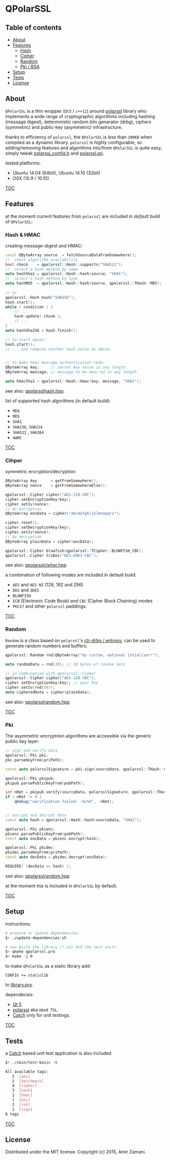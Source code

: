 # QPolarSSL

## Table of contents
- [About](#about)
- [Features](#features)
    - [Hash](#hash)
    - [Cipher](#cipher)
    - [Random](#random)
    - [Pki / RSA](#pki)
- [Setup](#setup)
- [Tests](#tests)
- [License](#license)
    

## About
`QPolarSSL` is a thin wrapper (`Qt5` / `c++11`) around [polarssl](https://github.com/polarssl/polarssl) library who implements a wide range of cryptographic algorithms including hashing (message digest), deterministic random bits generator (drbg), ciphers (symmetric) and public-key (asymmetric) infrastructure.

thanks to efficiency of `polarssl`, the `QPolarSSL` is less than `200KB` when compiled as a dynamic library. `polarssl` is highly configurable, so adding/removing features and algorithms into/from `QPolarSSL` is quite easy, simply tweak  [polarssl_config.h](./library/polarssl_config.h) and [polarssl.pri](./library/polarssl.pri).

tested platforms:

 * Ubuntu 14.04 (64bit), Ubuntu 14.10 (32bit)
 * OSX (10.9 / 10.10)

[TOC](#table-of-contents)

## Features
at the moment current features from `polarssl` are included in *default build* of `QPolarSSL`:

### Hash & HMAC
creating message-digest and HMAC:
```cpp
const QByteArray source  = fetchSourceDataFromSomewhere();
//  check algorithm availability
bool check    = qpolarssl::Hash::supports("SHA512");
//  select a hash method by name
auto hashSha1 = qpolarssl::Hash::hash(source, "SHA1");
//  select a hash method by type
auto hashMd5  = qpolarssl::Hash::hash(source, qpolarssl::THash::MD5);
    
// or
qpolarssl::Hash hash("SHA256");
hash.start();
while ( condition ) {
    // ...
    hash.update( chunk );
    // ...
}
auto hashSha256 = hash.finish();

// to start again:
hash.start();
// ... and compute another hash value as above.


// to make hmac message authentication code:
QByteArray key;     // secret key value in any length.
QByteArray message; // message to be hmac'ed in any length

auto hmacSha1 = qpolarssl::Hash::hmac(key, message, "SHA1");

```
see also: [qpolarsslhash.hpp](./include/qpolarssl/qpolarsslhash.hpp)

list of supported hash algorithms (in default build):

* `MD4`
* `MD5`
* `SHA1`
* `SHA256`, `SHA224`
* `SHA512` , `SHA384`
* `HAMC`

[TOC](#table-of-contents)

### Cihper
symmetric encryption/decryption:
```cpp
QByteArray key      = getFromSomewhere();
QByteArray nonce    = getFromSomewhereElse();

qpolarssl::Cipher cipher("AES-128-CBC");
cipher.setEncryptionKey(key);
cipher.setIv(nonce);
// do encryption
QByteArray encData = cipher("abcdefghijklmnopqrs");

cipher.reset();
cipher.setDecryptionKey(key);
cipher.setIv(nonce);
// do decryption
QByteArray plainData = cipher(encData);

qpolarssl::Cipher blowfish(qpolarssl::TCipher::BLOWFISH_CBC);
qpolarssl::Cipher triDes("DES-EDE3-CBC");
```
see also: [qpolarsslcipher.hpp](./include/qpolarssl/qpolarsslcipher.hpp)

a combination of following modes are included in default build:

* `AES` and `AES-NI` (128, 192 and 256)
* `DES` and `3DES`
* `BLOWFISH`
* `ECB` (Electronic Code Book) and `CBC` (Cipher Block Chaining) modes
* `PKCS7` and other `polarssl` paddings.

[TOC](#table-of-contents)


### Random 
`Random` is a class based on `polarssl`'s [ctr-drbg / entrpoy](https://polarssl.org/module-level-design-rng), can be used to generate random numbers and buffers:
```cpp
qpolarssl::Random rnd(QByteArray("my custom, optional intializer!");

auto randomData = rnd(20); // 20 bytes of random data

// in combination with qpolarssl::Cipher
qpolarssl::Cipher cipher("AES-128-CBC");
cipher.setEncryptionKey(key); // your key
cipher.setIv(rnd(16));
auto cipheredData = cipher(plainData);

```
see also: [qpolarsslrandom.hpp](./include/qpolarssl/qpolarsslrandom.hpp)

[TOC](#table-of-contents)


### Pki
The asymmetric encryptrion algorithms are accessible via the generic public key layer:
```cpp
// sign and verify data
qpolarssl::Pki pki;
pki.parseKeyFrom(priPath);

const auto polarsslSignature = pki.sign(sourceData, qpolarssl::THash::SHA1);

qpolarssl::Pki pkipub;
pkipub.parsePublicKeyFrom(pubPath);

int nRet = pkipub.verify(sourceData, polarsslSignature, qpolarssl::THash::SHA1);
if ( nRet != 0 )
    qDebug("verification failed: -0x%X", -nRet);


// encrypt and decrypt data
const auto hash = qpolarssl::Hash::hash(sourceData, "SHA1");

qpolarssl::Pki pkienc;
pkienc.parsePublicKeyFrom(pubPath);
const auto encData = pkienc.encrypt(hash);

qpolarssl::Pki pkidec;
pkidec.parseKeyFrom(priPath);
const auto decData = pkidec.decrypt(encData);

REQUIRE( (decData == hash) );

```
see also: [qpolarsslrandom.hpp](./include/qpolarssl/qpolarsslrandom.hpp)

at the moment `RSA` is included in `QPolarSSL` by default.

[TOC](#table-of-contents)


## Setup
instructions:
```bash
# prepare or update dependencies:
$> ./update-dependencies.sh

# now build the library (*.so) and the test units
$> qmake qpolarssl.pro
$> make -j 8
```

to make `QPolarSSL` as a static library add:
```
CONFIG += staticlib
```
to [library.pro](./library/library.pro).

dependecies:

* [Qt 5](http://www.qt.io/download)
* [polarssl](https://github.com/azadkuh/qpolarssl) aka `mbed TSL`.
* [Catch](https://github.com/philsquared/Catch) only for unit testings.

[TOC](#table-of-contents)


## Tests
a [Catch](https://github.com/philsquared/Catch) based unit test application is also included.
```bash
$> ./xbin/test-basic -t

All available tags:
   2  [aes]
   2  [benchmark]
   4  [cipher]
   3  [hash]
   1  [hmac]
   1  [pki]
   2  [rnd]
   1  [sign]
8 tags
```

[TOC](#table-of-contents)


## License
Distributed under the MIT license. Copyright (c) 2015, Amir Zamani.

